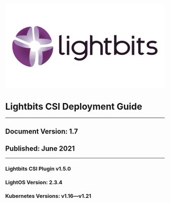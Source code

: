 
![lightbits icon](./assets/images/lightbits-cover-page.jpg)

# Lightbits CSI Deployment Guide

___

## Document Version:	1.7

## Published:	June 2021

___

### Lightbits CSI Plugin v1.5.0

### LightOS Version: 	2.3.4

### Kubernetes Versions:	v1.16—v1.21

